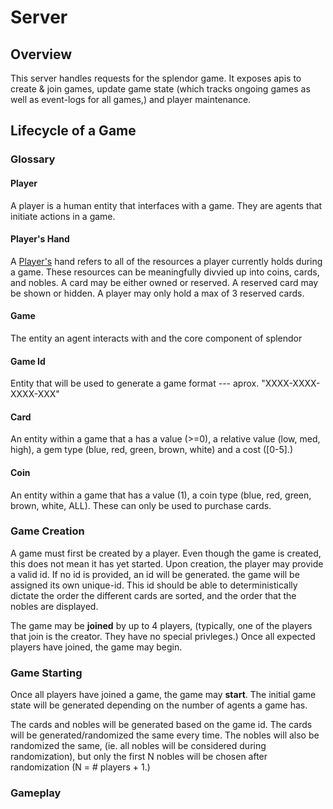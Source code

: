# Server

## Overview

This server handles requests for the splendor game. It exposes apis to create &
join games, update game state (which tracks ongoing games as well as event-logs
for all games,) and player maintenance.

## Lifecycle of a Game

### Glossary

#### Player

A player is a human entity that interfaces with a game. They are agents that
initiate actions in a game.

#### Player's Hand

A [Player's](####Player) hand refers to all of the resources a player currently
holds during a game. These resources can be meaningfully divvied up into coins,
cards, and nobles. A card may be either owned or reserved. A reserved card may
be shown or hidden. A player may only hold a max of 3 reserved cards.

#### Game

The entity an agent interacts with and the core component of splendor

#### Game Id

Entity that will be used to generate a game format <low>-<med>-<high>-<noble>
aprox. "XXXX-XXXX-XXXX-XXX"

#### Card

An entity within a game that a has a value (>=0), a relative value (low, med,
high), a gem type (blue, red, green, brown, white) and a cost ([0-5].)

#### Coin

An entity within a game that has a value (1), a coin type (blue, red, green,
brown, white, ALL). These can only be used to purchase cards.

### Game Creation

A game must first be created by a player. Even though the game is created, this
does not mean it has yet started. Upon creation, the player may provide a valid
id. If no id is provided, an id will be generated. the game will be assigned
its own unique-id. This id should be able to deterministically dictate the order
the different cards are sorted, and the order that the nobles are displayed.

The game may be **joined** by up to 4 players, (typically, one of the players
that join is the creator. They have no special privleges.) Once all expected
players have joined, the game may begin.

<!-- TODO(GikuyuNderitu): Add section for allowing non-player agents to join -->

### Game Starting

Once all players have joined a game, the game may **start**. The initial game
state will be generated depending on the number of agents a game has.

<!-- TODO(GikuyuNderitu): Elaborate on the different initial states. -->

The cards and nobles will be generated based on the game id. The cards will be
generated/randomized the same every time. The nobles will also be randomized
the same, (ie. all nobles will be considered during randomization), but only
the first N nobles will be chosen after randomization (N = # players + 1.)

### Gameplay

<!-- TODO(GikuyuNderitu): Elaborate Gameplay -->
